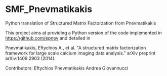 # SMF_Pnevmatikakis
Python translation of Structured Matrix Factorzation from Pnevmatikakis

This project aims at providing a Python version of the code implemented in  https://github.com/epnev and detailed in 

Pnevmatikakis, Eftychios A., et al. "A structured matrix factorization framework for large scale calcium imaging data analysis." arXiv preprint arXiv:1409.2903 (2014).





Contributors:
Eftychios Pnevmatikakis
Andrea Giovannucci
